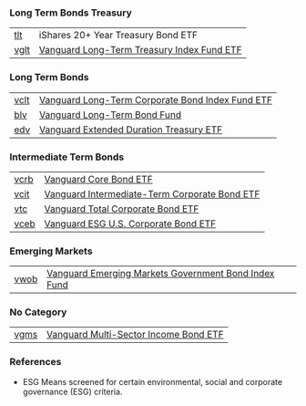 

### Long Term Bonds Treasury

| | |
| - | - |
| [tlt](https://finance.yahoo.com/quote/TLT/) | iShares 20+ Year Treasury Bond ETF |
| [vglt](https://finance.yahoo.com/quote/VGLT/) | [Vanguard Long-Term Treasury Index Fund ETF](https://advisors.vanguard.com/investments/products/vglt/vanguard-long-term-treasury-etf) |

### Long Term Bonds

| | |
| - | - |
| [vclt](https://finance.yahoo.com/quote/VCLT/) | [Vanguard Long-Term Corporate Bond Index Fund ETF](https://investor.vanguard.com/investment-products/etfs/profile/vclt) |
| [blv](https://finance.yahoo.com/quote/BLV/) | [Vanguard Long-Term Bond Fund](https://investor.vanguard.com/investment-products/etfs/profile/blv) |
| [edv](https://finance.yahoo.com/quote/EDV/) | [Vanguard Extended Duration Treasury ETF](https://investor.vanguard.com/investment-products/etfs/profile/edv)

### Intermediate Term Bonds

| | |
| - | - |
| [vcrb](https://finance.yahoo.com/quote/VCRB/) | [Vanguard Core Bond ETF](https://investor.vanguard.com/investment-products/etfs/profile/vcrb) |
| [vcit](https://finance.yahoo.com/quote/VCIT/) | [Vanguard Intermediate-Term Corporate Bond ETF](https://investor.vanguard.com/investment-products/etfs/profile/vcit) |
| [vtc](https://finance.yahoo.com/quote/VTC/) | [Vanguard Total Corporate Bond ETF](https://investor.vanguard.com/investment-products/etfs/profile/vtc)
| [vceb](https://finance.yahoo.com/quote/VCEB/) | [Vanguard ESG U.S. Corporate Bond ETF](https://investor.vanguard.com/investment-products/etfs/profile/vceb) |

### Emerging Markets
| | |
| - | - |
| [vwob](https://finance.yahoo.com/quote/VWOB/) | [Vanguard Emerging Markets Government Bond Index Fund](https://investor.vanguard.com/investment-products/etfs/profile/vwob) |

### No Category

| | |
| - | - |
| [vgms](https://finance.yahoo.com/quote/VGMS/) | [Vanguard Multi-Sector Income Bond ETF](https://investor.vanguard.com/investment-products/etfs/profile/vgms) |

### References

- ESG Means screened for certain environmental, social and corporate governance (ESG) criteria.

